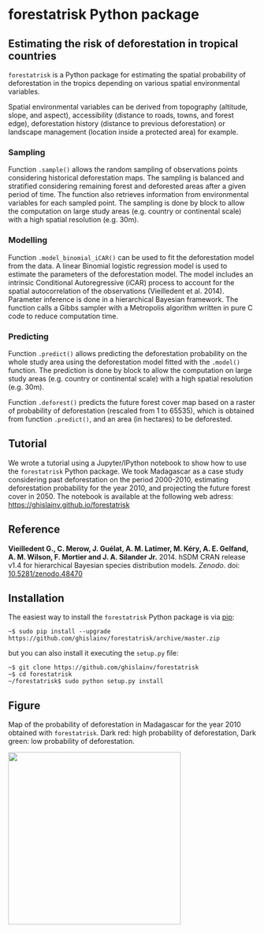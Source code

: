 # forestatrisk Python package

## Estimating the risk of deforestation in tropical countries

`forestatrisk` is a Python package for estimating the spatial
probability of deforestation in the tropics depending on various
spatial environmental variables.

Spatial environmental variables can be derived from topography
(altitude, slope, and aspect), accessibility (distance to roads,
towns, and forest edge), deforestation history (distance to previous
deforestation) or landscape management (location inside a protected area)
for example.

### Sampling

Function `.sample()` allows the random sampling of observations points
considering historical deforestation maps. The sampling is balanced
and stratified considering remaining forest and deforested areas after
a given period of time. The function also retrieves information from
environmental variables for each sampled point. The sampling is done
by block to allow the computation on large study areas (e.g. country
or continental scale) with a high spatial resolution (e.g. 30m).

### Modelling

Function `.model_binomial_iCAR()` can be used to fit the deforestation
model from the data. A linear Binomial logistic regression model is
used to estimate the parameters of the deforestation model. The model
includes an intrinsic Conditional Autoregressive (iCAR) process to
account for the spatial autocorrelation of the observations
(Vieilledent et al. 2014). Parameter inference is done in a
hierarchical Bayesian framework. The function calls a Gibbs sampler
with a Metropolis algorithm written in pure C code to reduce
computation time.

### Predicting

Function `.predict()` allows predicting the deforestation probability
on the whole study area using the deforestation model fitted with the
`.model()` function. The prediction is done by block to allow the
computation on large study areas (e.g. country or continental scale)
with a high spatial resolution (e.g. 30m).

Function `.deforest()` predicts the future forest cover map based on a
raster of probability of deforestation (rescaled from 1 to 65535),
which is obtained from function `.predict()`, and an area (in
hectares) to be deforested.

## Tutorial

We wrote a tutorial using a Jupyter/IPython notebook to show how to
use the `forestatrisk` Python package. We took Madagascar as a case
study considering past deforestation on the period 2000-2010,
estimating deforestation probability for the year 2010, and projecting
the future forest cover in 2050. The notebook is available at the
following web adress: https://ghislainv.github.io/forestatrisk

## Reference

**Vieilledent G., C. Merow, J. Guélat, A. M. Latimer, M. Kéry,
A. E. Gelfand, A. M. Wilson, F. Mortier and J. A. Silander
Jr.** 2014. hSDM CRAN release v1.4 for hierarchical Bayesian species
distribution models. _Zenodo_.
doi: [10.5281/zenodo.48470](http://doi.org/10.5281/zenodo.48470)

## Installation

The easiest way to install the `forestatrisk` Python package is via [pip](https://pip.pypa.io/en/stable/):

```
~$ sudo pip install --upgrade https://github.com/ghislainv/forestatrisk/archive/master.zip
```

but you can also install it executing the `setup.py` file:

```
~$ git clone https://github.com/ghislainv/forestatrisk
~$ cd forestatrisk
~/forestatrisk$ sudo python setup.py install
```

## Figure

Map of the probability of deforestation in Madagascar for the year
2010 obtained with `forestatrisk`. Dark red: high probability of
deforestation, Dark green: low probability of deforestation.

<img src="notebook/images/pred_binomial_iCAR.png" width=350>


